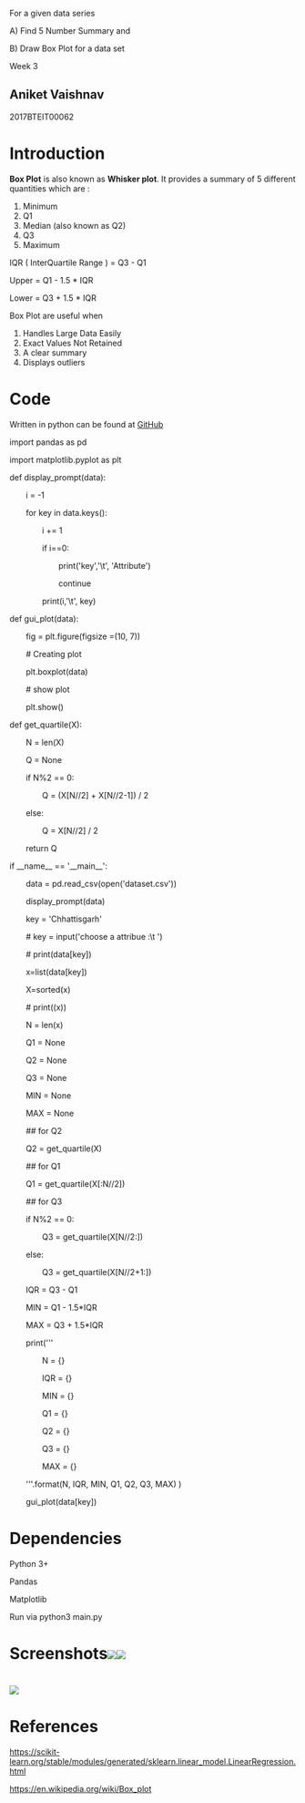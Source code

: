 ﻿For  a given data series 

A) Find 5 Number Summary and 

B) Draw Box Plot  for a data set

Week 3
## Aniket Vaishnav 
2017BTEIT00062

# Introduction
**Box Plot** is also known as **Whisker plot**. It provides a summary of 5 different quantities which are :

1. Minimum
1. Q1 
1. Median (also known as Q2)
1. Q3 
1. Maximum

IQR ( InterQuartile Range ) = Q3 - Q1

Upper = Q1 - 1.5 \* IQR

Lower = Q3 + 1.5 \* IQR

Box Plot are useful when

1. Handles Large Data Easily
1. Exact Values Not Retained
1. A clear summary
1. Displays outliers
# Code
Written in python can be found at [GitHub](https://github.com/OBrutus/DataMining/blob/master/3.BoxPlot/main.py)

import pandas as pd

import matplotlib.pyplot as plt

def display\_prompt(data):

`    `i = -1

`    `for key in data.keys():

`        `i += 1

`        `if i==0:

`            `print('key','\t', 'Attribute')

`            `continue

`        `print(i,'\t', key)

def gui\_plot(data):

`    `fig = plt.figure(figsize =(10, 7)) 

`    `# Creating plot 

`    `plt.boxplot(data) 

`    `# show plot 

`    `plt.show() 

def get\_quartile(X):

`    `N = len(X)

`    `Q = None

`    `if N%2 == 0:

`        `Q = (X[N//2] + X[N//2-1]) / 2

`    `else:

`        `Q = X[N//2] / 2

`    `return Q

if \_\_name\_\_ == '\_\_main\_\_':

`    `data = pd.read\_csv(open('dataset.csv'))

`    `display\_prompt(data)

`    `key = 'Chhattisgarh'

`    `# key = input('choose a attribue :\t ')

`    `# print(data[key])



`    `x=list(data[key])

`    `X=sorted(x) 

`    `# print((x))

`    `N = len(x)

`    `Q1 = None

`    `Q2 = None

`    `Q3 = None

`    `MIN = None

`    `MAX = None

`    `## for Q2

`    `Q2 = get\_quartile(X)

`    `## for Q1

`    `Q1 = get\_quartile(X[:N//2])

`    `## for Q3

`    `if N%2 == 0:

`        `Q3 = get\_quartile(X[N//2:])

`    `else:

`        `Q3 = get\_quartile(X[N//2+1:])


`    `IQR = Q3 - Q1

`    `MIN = Q1 - 1.5\*IQR

`    `MAX = Q3 + 1.5\*IQR    

`    `print('''

`        `N = {}

`        `IQR = {}



`        `MIN = {}

`        `Q1 = {}

`        `Q2 = {}

`        `Q3 = {}

`        `MAX = {}

`    `'''.format(N, IQR, MIN, Q1, Q2, Q3, MAX) )

`    `gui\_plot(data[key])
# Dependencies
Python 3+

Pandas

Matplotlib 

Run via python3 main.py
# Screenshots![](Image\_0)![](Image\_2)
# ![](Image\_1)
# References
[https](https://scikit-learn.org/stable/modules/generated/sklearn.linear_model.LinearRegression.html)[://](https://scikit-learn.org/stable/modules/generated/sklearn.linear_model.LinearRegression.html)[scikit](https://scikit-learn.org/stable/modules/generated/sklearn.linear_model.LinearRegression.html)[-](https://scikit-learn.org/stable/modules/generated/sklearn.linear_model.LinearRegression.html)[learn](https://scikit-learn.org/stable/modules/generated/sklearn.linear_model.LinearRegression.html)[.](https://scikit-learn.org/stable/modules/generated/sklearn.linear_model.LinearRegression.html)[org](https://scikit-learn.org/stable/modules/generated/sklearn.linear_model.LinearRegression.html)[/](https://scikit-learn.org/stable/modules/generated/sklearn.linear_model.LinearRegression.html)[stable](https://scikit-learn.org/stable/modules/generated/sklearn.linear_model.LinearRegression.html)[/](https://scikit-learn.org/stable/modules/generated/sklearn.linear_model.LinearRegression.html)[modules](https://scikit-learn.org/stable/modules/generated/sklearn.linear_model.LinearRegression.html)[/](https://scikit-learn.org/stable/modules/generated/sklearn.linear_model.LinearRegression.html)[generated](https://scikit-learn.org/stable/modules/generated/sklearn.linear_model.LinearRegression.html)[/](https://scikit-learn.org/stable/modules/generated/sklearn.linear_model.LinearRegression.html)[sklearn](https://scikit-learn.org/stable/modules/generated/sklearn.linear_model.LinearRegression.html)[.](https://scikit-learn.org/stable/modules/generated/sklearn.linear_model.LinearRegression.html)[linear](https://scikit-learn.org/stable/modules/generated/sklearn.linear_model.LinearRegression.html)[_](https://scikit-learn.org/stable/modules/generated/sklearn.linear_model.LinearRegression.html)[model](https://scikit-learn.org/stable/modules/generated/sklearn.linear_model.LinearRegression.html)[.](https://scikit-learn.org/stable/modules/generated/sklearn.linear_model.LinearRegression.html)[LinearRegression](https://scikit-learn.org/stable/modules/generated/sklearn.linear_model.LinearRegression.html)[.](https://scikit-learn.org/stable/modules/generated/sklearn.linear_model.LinearRegression.html)[html](https://scikit-learn.org/stable/modules/generated/sklearn.linear_model.LinearRegression.html)

[https](https://en.wikipedia.org/wiki/Box_plot)[://](https://en.wikipedia.org/wiki/Box_plot)[en](https://en.wikipedia.org/wiki/Box_plot)[.](https://en.wikipedia.org/wiki/Box_plot)[wikipedia](https://en.wikipedia.org/wiki/Box_plot)[.](https://en.wikipedia.org/wiki/Box_plot)[org](https://en.wikipedia.org/wiki/Box_plot)[/](https://en.wikipedia.org/wiki/Box_plot)[wiki](https://en.wikipedia.org/wiki/Box_plot)[/](https://en.wikipedia.org/wiki/Box_plot)[Box](https://en.wikipedia.org/wiki/Box_plot)[_](https://en.wikipedia.org/wiki/Box_plot)[plot](https://en.wikipedia.org/wiki/Box_plot)



